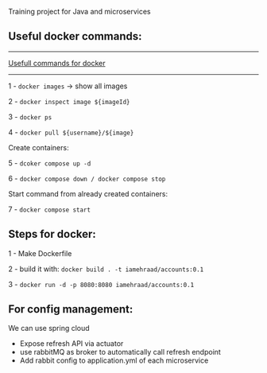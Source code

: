 Training project for Java and microservices

## Useful docker commands:

-------

[Usefull commands for docker](https://www.udemy.com/course/master-microservices-with-spring-docker-kubernetes/learn/lecture/39944012#overview)

-------

1 - `docker images` -> show all images

2 - `docker inspect image ${imageId}`

3 - `docker ps`

4 - `docker pull ${username}/${image}`


Create containers:

5 - `dcoker compose up -d`

6 - `docker compose down / docker compose stop`

Start command from already created containers:

7 - `docker compose start`


## Steps for docker:

1 - Make Dockerfile

2 - build it with: `docker build . -t iamehraad/accounts:0.1`

3 - `docker run -d -p 8080:8080 iamehraad/accounts:0.1`

## For config management:

We can use spring cloud

 - Expose refresh API via actuator
 - use rabbitMQ as broker to automatically call refresh endpoint
 - Add rabbit config to application.yml of each microservice